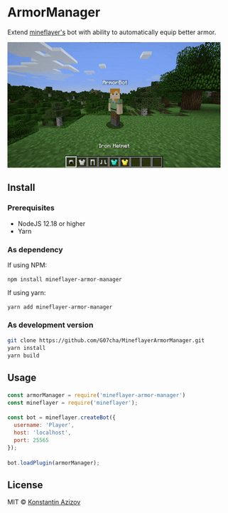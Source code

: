 # ArmorManager

Extend [mineflayer's](https://github.com/PrismarineJS/mineflayer) bot with ability to automatically equip better armor.

![Footage should be here](/footage.gif)

## Install

### Prerequisites

- NodeJS 12.18 or higher
- Yarn

### As dependency

If using NPM:

`npm install mineflayer-armor-manager`

If using yarn:

`yarn add mineflayer-armor-manager`

### As development version

```bash
git clone https://github.com/G07cha/MineflayerArmorManager.git
yarn install
yarn build
```

## Usage

```javascript
const armorManager = require('mineflayer-armor-manager')
const mineflayer = require('mineflayer');

const bot = mineflayer.createBot({
  username: 'Player',
  host: 'localhost',
  port: 25565
});

bot.loadPlugin(armorManager);
```

## License

MIT © [Konstantin Azizov](http://g07cha.github.io)
